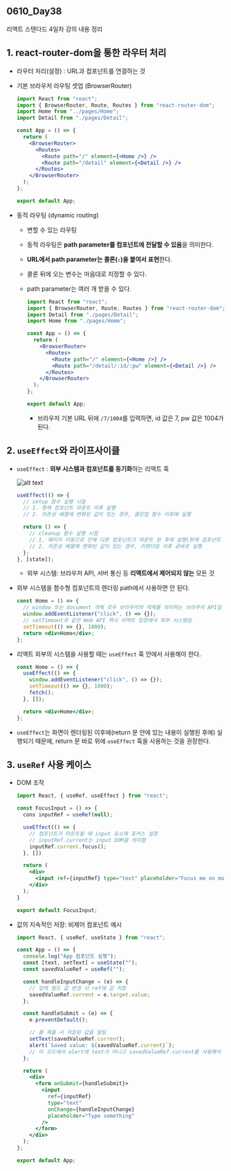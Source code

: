 ## 0610_Day38

리액트 스탠다드 4일차 강의 내용 정리

## 1. react-router-dom을 통한 라우터 처리

- 라우터 처리(설정) : URL과 컴포넌트를 연결하는 것

- 기본 브라우저 라우팅 셋업 (BrowserRouter)

  ```jsx
  import React from "react";
  import { BrowserRouter, Route, Routes } from "react-router-dom";
  import Home from "../pages/Home";
  import Detail from "./pages/Detail";

  const App = () => {
    return (
      <BrowserRouter>
        <Routes>
          <Route path="/" element={<Home />} />
          <Route path="/detail" element={<Detail />} />
        </Routes>
      </BrowserRouter>
    );
  };

  export default App;
  ```

- 동적 라우팅 (dynamic routing)

  - 변할 수 있는 라우팅
  - 동적 라우팅은 **path parameter를 컴포넌트에 전달할 수 있음**을 의미한다.
  - **URL에서 path parameter는 콜론(`:`)을 붙여서 표현**한다.
  - 콜론 뒤에 오는 변수는 마음대로 지정할 수 있다.
  - path parameter는 여러 개 받을 수 있다.

    ```jsx
    import React from "react";
    import { BrowserRouter, Route, Routes } from "react-router-dom";
    import Detail from "./pages/Detail";
    import Home from "./pages/Home";

    const App = () => {
      return (
        <BrowserRouter>
          <Routes>
            <Route path="/" element={<Home />} />
            <Route path="/detail/:id/:pw" element={<Detail />} />
          </Routes>
        </BrowserRouter>
      );
    };

    export default App;
    ```

    - 브라우저 기본 URL 뒤에 `/7/1004`를 입력하면, id 값은 7, pw 값은 1004가 된다.

## 2. `useEffect`와 라이프사이클

- `useEffect` : **외부 시스템과 컴포넌트를 동기화**하는 리액트 훅

  ![alt text](https://teamsparta.notion.site/image/https%3A%2F%2Fprod-files-secure.s3.us-west-2.amazonaws.com%2F83c75a39-3aba-4ba4-a792-7aefe4b07895%2Fabcc660a-0322-417b-9534-8c6ca4244787%2FUntitled.png?table=block&id=3cd9cab2-f6a8-44b4-a0bc-46d0bd7f5e0d&spaceId=83c75a39-3aba-4ba4-a792-7aefe4b07895&width=1500&userId=&cache=v2)

  ```jsx
  useEffect(() => {
    // setup 함수 실행 시점
    // 1. 현재 컴포넌트 마운트 이후 실행
    // 2. 의존성 배열에 변화된 값이 있는 경우, 클린업 함수 이후에 실행

    return () => {
      // cleanup 함수 실행 시점
      // 1. 페이지 이동으로 인해 다른 컴포넌트가 마운트 된 후에 실행(현재 컴포넌트 언마운트 이후 실행)
      // 2. 의존성 배열에 변화된 값이 있는 경우, 리렌더링 이후 곧바로 실행
    };
  }, [state]);
  ```

  - 외부 시스템: 브라우저 API, 서버 통신 등 **리액트에서 제어되지 않는** 모든 것

- 외부 시스템을 함수형 컴포넌트의 렌더링 path에서 사용하면 안 된다.

  ```jsx
  const Home = () => {
    // window 또는 document 객체 모두 브라우저의 객체를 의미하는 브라우저 API임
    window.addEventListener("click", () => {});
    // setTimeout과 같은 Web API 역시 리액트 입장에서 외부 시스템임
    setTimeout(() => {}, 1000);
    return <div>Home</div>;
  };
  ```

- 리액트 외부의 시스템을 사용할 때는 `useEffect` 훅 안에서 사용해야 한다.

  ```jsx
  const Home = () => {
    useEffect(() => {
      window.addEventListener("click", () => {});
      setTimeout(() => {}, 1000);
      fetch();
    }, []);

    return <div>Home</div>;
  };
  ```

- `useEffect`는 화면이 렌더링된 이후에(return 문 안에 있는 내용이 실행된 후에) 실행되기 때문에, return 문 바로 위에 `useEffect` 훅을 사용하는 것을 권장한다.

## 3. `useRef` 사용 케이스

- DOM 조작

  ```jsx
  import React, { useRef, useEffect } from "react";

  const FocusInput = () => {
    cons inputRef = useRef(null);

    useEffect(() => {
      // 컴포넌트가 마운트될 때 input 요소에 포커스 설정
      // inputRef.current는 input DOM을 의미함
      inputRef.current.focus();
    }, [])

    return (
      <div>
        <input ref={inputRef} type="text" placeholder="Focus me on mount" />
      </div>
    );
  }

  export default FocusInput;
  ```

- 값의 지속적인 저장: 비제어 컴포넌트 예시

  ```jsx
  import React, { useRef, useState } from "react";

  const App = () => {
    console.log("App 컴포넌트 실행");
    const [text, setText] = useState("");
    const savedValueRef = useRef("");

    const handleInputChange = (e) => {
      // 입력 필드 값 변경 시 ref에 값 저장
      savedValueRef.current = e.target.value;
    };

    const handleSubmit = (e) => {
      e.preventDefault();

      // 폼 제출 시 저장된 값을 알림
      setText(savedValueRef.current);
      alert(`Saved value: ${savedValueRef.current}`);
      // 이 코드에서 alert에 text가 아니고 savedValueRef.current를 사용해서 value를 보여주는 이유는, 리액트의 상태 업데이트가 비동기적으로 이루어지기 때문에 바뀐 text의 값이 바로 반영되지 않기 때문임
    };

    return (
      <div>
        <form onSubmit={handleSubmit}>
          <input
            ref={inputRef}
            type="text"
            onChange={handleInputChange}
            placeholder="Type something"
          />
        </form>
      </div>
    );
  };

  export default App;
  ```
